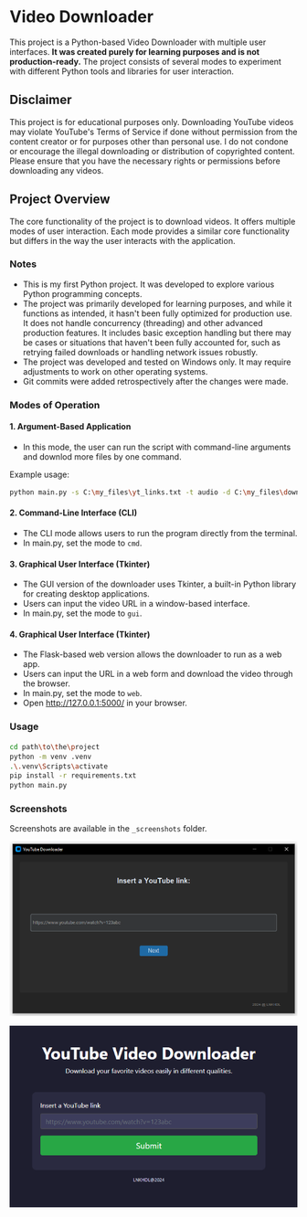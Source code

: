 # Video Downloader

This project is a Python-based Video Downloader with multiple user interfaces. **It was created purely for learning purposes and is not production-ready.** The project consists of several modes to experiment with different Python tools and libraries for user interaction.

## Disclaimer

This project is for educational purposes only. Downloading YouTube videos may violate YouTube's Terms of Service if done without permission from the content creator or for purposes other than personal use. I do not condone or encourage the illegal downloading or distribution of copyrighted content. Please ensure that you have the necessary rights or permissions before downloading any videos.


## Project Overview

The core functionality of the project is to download videos. It offers multiple modes of user interaction. Each mode provides a similar core functionality but differs in the way the user interacts with the application.

### Notes
- This is my first Python project. It was developed to explore various Python programming concepts.
- The project was primarily developed for learning purposes, and while it functions as intended, it hasn't been fully optimized for production use. It does not handle concurrency (threading) and other advanced production features. It includes basic exception handling but there may be cases or situations that haven't been fully accounted for, such as retrying failed downloads or handling network issues robustly.
- The project was developed and tested on Windows only. It may require adjustments to work on other operating systems.
- Git commits were added retrospectively after the changes were made.
  
### Modes of Operation

#### 1. Argument-Based Application
- In this mode, the user can run the script with command-line arguments and downlod more files by one command.

Example usage:
```bash
python main.py -s C:\my_files\yt_links.txt -t audio -d C:\my_files\downloads\audio
```

#### 2. Command-Line Interface (CLI)
- The CLI mode allows users to run the program directly from the terminal.
- In main.py, set the mode to `cmd`.
  
#### 3. Graphical User Interface (Tkinter)
- The GUI version of the downloader uses Tkinter, a built-in Python library for creating desktop applications.
- Users can input the video URL in a window-based interface.
- In main.py, set the mode to `gui`.

#### 4. Graphical User Interface (Tkinter)
- The Flask-based web version allows the downloader to run as a web app.
- Users can input the URL in a web form and download the video through the browser.
- In main.py, set the mode to `web`.
- Open http://127.0.0.1:5000/ in your browser.

### Usage
```bash
cd path\to\the\project
python -m venv .venv
.\.venv\Scripts\activate
pip install -r requirements.txt
python main.py
```

### Screenshots
Screenshots are available in the `_screenshots` folder.

![GUI](./_screenshots/gui01.png "GUI]")

![WEB](./_screenshots/web01.png "WEB]")